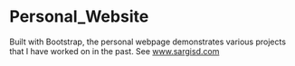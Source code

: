 # Personal_Website
Built with Bootstrap, the personal webpage demonstrates various projects that I have worked on in the past. 
See www.sargisd.com 
